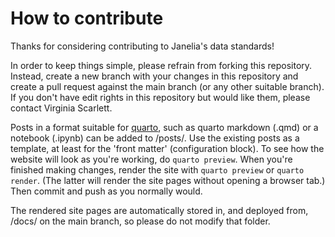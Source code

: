 # How to contribute

Thanks for considering contributing to Janelia's data standards!

In order to keep things simple, please refrain from forking this repository.
Instead, create a new branch with your changes in this repository and create a pull request against the main branch (or any other suitable branch).
If you don't have edit rights in this repository but would like them, please contact Virginia Scarlett.

Posts in a format suitable for [quarto](https://quarto.org), such as quarto markdown (.qmd) or a notebook (.ipynb) can be added to /posts/. Use the existing posts as a template, at least for the 'front matter' (configuration block). To see how the website will look as you're working, do `quarto preview`. When you're finished making changes, render the site with `quarto preview` or `quarto render`. (The latter will render the site pages without opening a browser tab.) Then commit and push as you normally would.

The rendered site pages are automatically stored in, and deployed from, /docs/ on the main branch, so please do not modify that folder.
